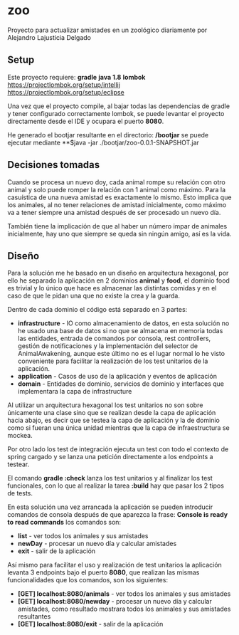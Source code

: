 # zoo

Proyecto para actualizar amistades en un zoológico diariamente por Alejandro Lajusticia Delgado

## Setup

Este proyecto requiere:
  **gradle**
  **java 1.8**
  **lombok** https://projectlombok.org/setup/intellij https://projectlombok.org/setup/eclipse

Una vez que el proyecto compile, al bajar todas las dependencias de gradle y tener configurado correctamente lombok, se puede levantar el proyecto directamente desde el IDE y ocupara el puerto **8080**.

He generado el bootjar resultante en el directorio: **/bootjar** se puede ejecutar mediante **$java -jar ./bootjar/zoo-0.0.1-SNAPSHOT.jar 

## Decisiones tomadas

Cuando se procesa un nuevo doy, cada animal rompe su relación con otro animal y solo puede romper la relación con 1 animal como máximo. Para la casuística de una nueva amistad es exactamente lo mismo. Esto implica que los animales, al no tener relaciones  de amistad inicialmente, como máximo va a tener siempre una amistad después de ser procesado un nuevo día.

También tiene la implicación de que al haber un número impar de animales inicialmente, hay uno que siempre se queda sin ningún amigo, así es la vida.

## Diseño

Para la solución me he basado en un diseño en arquitectura hexagonal, por ello he separado la aplicación en 2 dominios **animal** y **food**, el dominio food es trivial y lo único que hace es almacenar las distintas comidas y en el caso de que le pidan una que no existe la crea y la guarda.

Dentro de cada dominio el código está separado en 3 partes:
* **infrastructure** - IO como almacenamiento de datos, en esta solución no he usado una base de datos si no que se almacena en memoria todas las entidades, entrada de comandos por consola, rest controllers, gestión de notificaciones y la implementación del selector de AnimalAwakening, aunque este último no es el lugar normal lo he visto conveniente para facilitar la realización de los test unitarios de la aplicación.
* **application** - Casos de uso de la aplicación y eventos de aplicación
* **domain** - Entidades de dominio, servicios de dominio y interfaces que implementara la capa de infrastructure

Al utilizar un arquitectura hexagonal los test unitarios no son sobre únicamente una clase sino que se realizan desde la capa de aplicación hacia abajo, es decir que se testea la capa de aplicación y la de dominio como si fueran una única unidad mientras que la capa de infraestructura se mockea.

Por otro lado los test de integración ejecuta un test con todo el contexto de spring cargado y se lanza una petición directamente a los endpoints a testear.

El comando **gradle :check** lanza los test unitarios y al finalizar los test funcionales, con lo que al realizar la tarea **:build** hay que pasar los 2 tipos de tests.

En esta solución una vez arrancada la aplicación se pueden introducir comandos de consola después de que aparezca la frase: **Console is ready to read commands** los comandos son:
* **list** - ver todos los animales y sus amistades
* **newDay** - procesar un nuevo día y calcular amistades
* **exit** - salir de la aplicación

Así mismo para facilitar el uso y realización de test unitarios la aplicación levanta 3 endpoints bajo el puerto **8080**, que realizan las mismas funcionalidades que los comandos, son los siguientes:
* **[GET] localhost:8080/animals** - ver todos los animales y sus amistades
* **[GET] localhost:8080/newday** - procesar un nuevo día y calcular amistades, como resultado mostrara todos los animales y sus amistades resultantes
* **[GET] localhost:8080/exit** - salir de la aplicación
